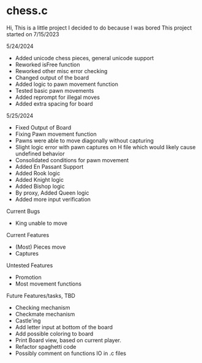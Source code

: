 # chess.c
Hi, This is a little project I decided to do because I was bored
This project started on 7/15/2023

5/24/2024
  - Added unicode chess pieces, general unicode support
  - Reworked isFree function
  - Reworked other misc error checking
  - Changed output of the board
  - Added logic to pawn movement function
  - Tested basic pawn movements
  - Added reprompt for illegal moves
  - Added extra spacing for board
  
  5/25/2024
  - Fixed Output of Board
  - Fixing Pawn movement function
  - Pawns were able to move diagonally without capturing
  - Slight logic error with pawn captures on H file which would likely cause undefined behavior
  - Consolidated conditions for pawn movement
  - Added En Passant Support
  - Added Rook logic
  - Added Knight logic
  - Added Bishop logic
  - By proxy, Added Queen logic
  - Added more input verification


Current Bugs
- King unable to move

Current Features
- (Most) Pieces move
- Captures

Untested Features
- Promotion
- Most movement functions

Future Features/tasks, TBD
- Checking mechanism
- Checkmate mechanism
- Castle'ing
- Add letter input at bottom of the board
- Add possible coloring to board
- Print Board view, based on current player.
- Refactor spaghetti code
- Possibly comment on functions IO in .c files
